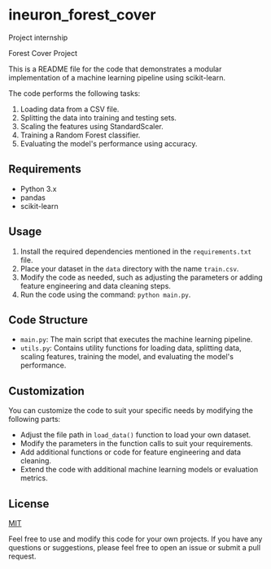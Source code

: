 # ineuron_forest_cover
Project internship

Forest Cover Project

This is a README file for the code that demonstrates a modular implementation of a machine learning pipeline using scikit-learn.

The code performs the following tasks:
1. Loading data from a CSV file.
2. Splitting the data into training and testing sets.
3. Scaling the features using StandardScaler.
4. Training a Random Forest classifier.
5. Evaluating the model's performance using accuracy.

## Requirements
- Python 3.x
- pandas
- scikit-learn

## Usage
1. Install the required dependencies mentioned in the `requirements.txt` file.
2. Place your dataset in the `data` directory with the name `train.csv`.
3. Modify the code as needed, such as adjusting the parameters or adding feature engineering and data cleaning steps.
4. Run the code using the command: `python main.py`.

## Code Structure
- `main.py`: The main script that executes the machine learning pipeline.
- `utils.py`: Contains utility functions for loading data, splitting data, scaling features, training the model, and evaluating the model's performance.

## Customization
You can customize the code to suit your specific needs by modifying the following parts:
- Adjust the file path in `load_data()` function to load your own dataset.
- Modify the parameters in the function calls to suit your requirements.
- Add additional functions or code for feature engineering and data cleaning.
- Extend the code with additional machine learning models or evaluation metrics.

## License
[MIT](LICENSE)

Feel free to use and modify this code for your own projects. If you have any questions or suggestions, please feel free to open an issue or submit a pull request.
